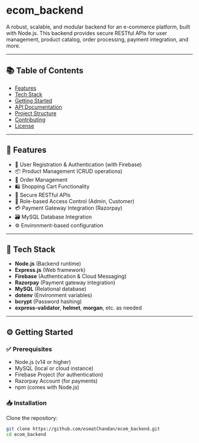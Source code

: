 # ecom_backend

A robust, scalable, and modular backend for an e-commerce platform, built with Node.js. This backend provides secure RESTful APIs for user management, product catalog, order processing, payment integration, and more.

---

## 📚 Table of Contents

- [Features](#features)
- [Tech Stack](#tech-stack)
- [Getting Started](#getting-started)
- [API Documentation](#api-documentation)
- [Project Structure](#project-structure)
- [Contributing](#contributing)
- [License](#license)

---

## 🚀 Features

- 🔐 User Registration & Authentication (with Firebase)
- 📦 Product Management (CRUD operations)
- 🛒 Order Management
- 🛍️ Shopping Cart Functionality
- 🧩 Secure RESTful APIs
- 🛂 Role-based Access Control (Admin, Customer)
- 💳 Payment Gateway Integration (Razorpay)
- 🗃️ MySQL Database Integration
- ⚙️ Environment-based configuration

---

## 🧰 Tech Stack

- **Node.js** (Backend runtime)
- **Express.js** (Web framework)
- **Firebase** (Authentication & Cloud Messaging)
- **Razorpay** (Payment gateway integration)
- **MySQL** (Relational database)
- **dotenv** (Environment variables)
- **bcrypt** (Password hashing)
- **express-validator**, **helmet**, **morgan**, etc. as needed

---

## ⚙️ Getting Started

### ✅ Prerequisites

- Node.js (v14 or higher)
- MySQL (local or cloud instance)
- Firebase Project (for authentication)
- Razorpay Account (for payments)
- npm (comes with Node.js)

### 📥 Installation

Clone the repository:

```bash
git clone https://github.com/esmatChandan/ecom_backend.git
cd ecom_backend
